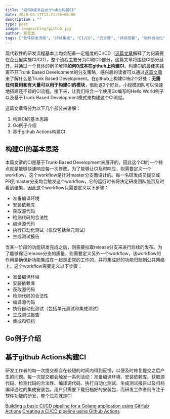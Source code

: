 ```yaml
---
title: "如何0成本在github上构建CI"
date: 2020-03-17T12:21:58+06:00
description : ""
type: post
image: images/blog/github.jpg
author: 郑思龙
tags: ["软件研发流程", "持续集成", "CI/CD", "云计算", "持续部署", "软件自动化", "Infrastructure as Code"]
---
```


现代软件的研发流程基本上均会配备一定程度的CI/CD（[这篇文章](https://2cloudlab.com/blog/devops-cicd-infrastructure-as-code/)解释了为何需要在企业里实施CI/CD），整个流程主要分为CI和CD部分，这篇文章将围绕CI部分展开，并通过一个具体的例子解释**如何0成本在github上构建CI**。构建CI的最佳实践离不开Trunk Based Development的分支策略，感兴趣的读者可以通过[这篇文章](https://2cloudlab.com/blog/why-organization-should-use-trunk-based-development/)来了解什么是Trunk Based Development。在github上构建CI有2个好处：**无需任何费用和有大量可以用于构建CI的模块**，借助这2个好处，小规模团队可以快速地搭建还不错的CI流程。接下来，让我们结合一个使用Go编写的Hello World例子以及基于Trunk Based Development模式来构建这个CI流程。

这篇文章将分为以下几个部分来讲解：

1. 构建CI的基本思路
2. Go例子介绍
3. 基于github Actions构建CI

## 构建CI的基本思路

本篇文章的CI是基于Trunk-Based Development来展开的，因此这个CI的一个特点就是能够快速响应每一次修改。为了能够让CI及时响应，则需要定义一个workflow，这个workflow是针对master分支而设计的。每一名研发成员提交或PR到master分支均会触发这个workflow，它的运行时长将决定研发团队能否及时看到结果，因此这个workflow只需要定义以下步骤：

* 准备编译环境
* 安装依赖库
* 获取源代码
* 检测代码的合法性
* 编译源代码
* 执行自动化测试（仅仅包括单元测试）
* 生成测试报告

当某一阶段的功能研发完成之后，则需要拉取release分支来进行后续的发布。为了能够保证release分支的质量，则需要定义另外一个workflow，该workflow的作用是确保新功能集成在一起是正常的工作的，并将集成好的功能归档到公共网络上。这个workflow需要定义以下步骤：

* 准备编译环境
* 安装依赖库
* 获取源代码
* 检测代码的合法性
* 编译源代码
* 执行自动化测试（包括单元测试和集成测试）
* 生成测试报告
* 集成和归档

## Go例子介绍
## 基于github Actions构建CI

研发工作者的每一次提交都会在较短的时间内得到反馈，以便及时修复提交之后产生的问题。每一次提交都会触发一系列活动：准备编译环境、安装依赖库、获取源代码、检测代码的合法性、编译源代码、执行自动化测试、生成测试报告以及归档编译通过的集成安装包。用户只需要下载归档好的安装包，而研发工作者则专注于软件功能的研发，整个过程就是CI

[Building a basic CI/CD pipeline for a Golang application using GitHub Actions](https://brunopaz.dev/blog/building-a-basic-ci-cd-pipeline-for-a-golang-application-using-github-actions)
[Creating a CI/CD pipeline using Github Actions](https://medium.com/@michaelekpang/creating-a-ci-cd-pipeline-using-github-actions-b65bb248edfe)